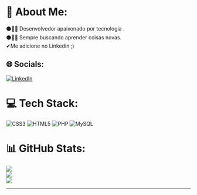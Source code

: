# 💫 About Me:
⚫👨‍💻 Desenvolvedor apaixonado por tecnologia .<br>⚫👨‍🎓 Sempre buscando aprender coisas novas.<br>                          ✔Me adicione no Linkedin ;)


## 🌐 Socials:
[![LinkedIn](https://img.shields.io/badge/LinkedIn-%230077B5.svg?logo=linkedin&logoColor=white)](https://linkedin.com/in/https://www.linkedin.com/in/gabriel-santos-ayres-a143b2201) 

# 💻 Tech Stack:
![CSS3](https://img.shields.io/badge/css3-%231572B6.svg?style=for-the-badge&logo=css3&logoColor=white) ![HTML5](https://img.shields.io/badge/html5-%23E34F26.svg?style=for-the-badge&logo=html5&logoColor=white) ![PHP](https://img.shields.io/badge/php-%23777BB4.svg?style=for-the-badge&logo=php&logoColor=white) ![MySQL](https://img.shields.io/badge/mysql-%2300f.svg?style=for-the-badge&logo=mysql&logoColor=white)
# 📊 GitHub Stats:
![](https://github-readme-stats.vercel.app/api?username=gabriel-saint&theme=dark&hide_border=true&include_all_commits=false&count_private=false)<br/>
![](https://github-readme-streak-stats.herokuapp.com/?user=gabriel-saint&theme=dark&hide_border=true)<br/>
![](https://github-readme-stats.vercel.app/api/top-langs/?username=gabriel-saint&theme=dark&hide_border=true&include_all_commits=false&count_private=false&layout=compact)

---


<!-- Proudly created with GPRM ( https://gprm.itsvg.in ) -->
